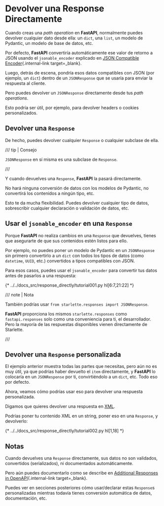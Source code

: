# Devolver una Response Directamente

Cuando creas una *path operation* en **FastAPI**, normalmente puedes devolver cualquier dato desde ella: un `dict`, una `list`, un modelo de Pydantic, un modelo de base de datos, etc.

Por defecto, **FastAPI** convertiría automáticamente ese valor de retorno a JSON usando el `jsonable_encoder` explicado en [JSON Compatible Encoder](../tutorial/encoder.md){.internal-link target=_blank}.

Luego, detrás de escena, pondría esos datos compatibles con JSON (por ejemplo, un `dict`) dentro de un `JSONResponse` que se usaría para enviar la respuesta al cliente.

Pero puedes devolver un `JSONResponse` directamente desde tus *path operations*.

Esto podría ser útil, por ejemplo, para devolver headers o cookies personalizados.

## Devolver una `Response`

De hecho, puedes devolver cualquier `Response` o cualquier subclase de ella.

/// tip | Consejo

`JSONResponse` en sí misma es una subclase de `Response`.

///

Y cuando devuelves una `Response`, **FastAPI** la pasará directamente.

No hará ninguna conversión de datos con los modelos de Pydantic, no convertirá los contenidos a ningún tipo, etc.

Esto te da mucha flexibilidad. Puedes devolver cualquier tipo de datos, sobrescribir cualquier declaración o validación de datos, etc.

## Usar el `jsonable_encoder` en una `Response`

Porque **FastAPI** no realiza cambios en una `Response` que devuelves, tienes que asegurarte de que sus contenidos estén listos para ello.

Por ejemplo, no puedes poner un modelo de Pydantic en un `JSONResponse` sin primero convertirlo a un `dict` con todos los tipos de datos (como `datetime`, `UUID`, etc.) convertidos a tipos compatibles con JSON.

Para esos casos, puedes usar el `jsonable_encoder` para convertir tus datos antes de pasarlos a una respuesta:

{* ../../docs_src/response_directly/tutorial001.py hl[6:7,21:22] *}

/// note | Nota

También podrías usar `from starlette.responses import JSONResponse`.

**FastAPI** proporciona los mismos `starlette.responses` como `fastapi.responses` solo como una conveniencia para ti, el desarrollador. Pero la mayoría de las respuestas disponibles vienen directamente de Starlette.

///

## Devolver una `Response` personalizada

El ejemplo anterior muestra todas las partes que necesitas, pero aún no es muy útil, ya que podrías haber devuelto el `item` directamente, y **FastAPI** lo colocaría en un `JSONResponse` por ti, convirtiéndolo a un `dict`, etc. Todo eso por defecto.

Ahora, veamos cómo podrías usar eso para devolver una respuesta personalizada.

Digamos que quieres devolver una respuesta en <a href="https://en.wikipedia.org/wiki/XML" class="external-link" target="_blank">XML</a>.

Podrías poner tu contenido XML en un string, poner eso en una `Response`, y devolverlo:

{* ../../docs_src/response_directly/tutorial002.py hl[1,18] *}

## Notas

Cuando devuelves una `Response` directamente, sus datos no son validados, convertidos (serializados), ni documentados automáticamente.

Pero aún puedes documentarlo como se describe en [Additional Responses in OpenAPI](additional-responses.md){.internal-link target=_blank}.

Puedes ver en secciones posteriores cómo usar/declarar estas `Response`s personalizadas mientras todavía tienes conversión automática de datos, documentación, etc.
